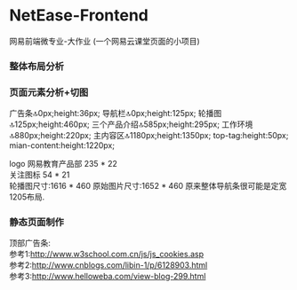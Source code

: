 # NetEase-Frontend
网易前端微专业-大作业
(一个网易云课堂页面的小项目)

### 整体布局分析

### 页面元素分析+切图
广告条:top:0px;height:36px;
导航栏:top:0px;height:125px;
轮播图:top:125px;height:460px;
三个产品介绍:top:585px;height:295px;
工作环境:top:880px;height:220px;
主内容区:top:1180px;height:1350px;
	top-tag:height:50px;
	mian-content:height:1220px;

logo 网易教育产品部 235 * 22   
关注图标 54 * 21  
轮播图尺寸:1616 * 460  原始图片尺寸:1652 * 460
原来整体导航条很可能是定宽1205布局.
### 静态页面制作
顶部广告条:  
	参考1:http://www.w3school.com.cn/js/js_cookies.asp  
	参考2:http://www.cnblogs.com/libin-1/p/6128903.html   
	参考3:http://www.helloweba.com/view-blog-299.html 
	